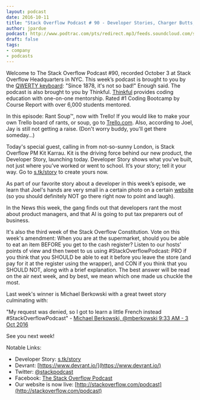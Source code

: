 ```yaml
---
layout: podcast
date: 2016-10-11
title: "Stack Overflow Podcast # 90 - Developer Stories, Charger Butts, and Joel's Tiny Hands"
author: jpardue
podcast: http://www.podtrac.com/pts/redirect.mp3/feeds.soundcloud.com/stream/287169716-stack-exchange-stack-overflow-podcast-90-developer-stories-charger-butts-and-joels-tiny-hands.mp3
draft: false
tags:
- company
- podcasts
---
```


Welcome to The Stack Overflow Podcast #90, recorded October 3 at Stack Overflow Headquarters in NYC. This week’s podcast is brought to you by the [QWERTY keyboard](https://en.wikipedia.org/wiki/QWERTY): "Since 1878, it's not so bad!" Enough said. The podcast is also brought to you by Thinkful. [Thinkful](https://www.thinkful.com/?utm_source=podcast_blog&utm_medium=link&utm_campaign=thinkful_Oct) provides coding education with one-on-one mentorship. Rated #1 Coding Bootcamp by Course Report with over 6,000 students mentored.

In this episode: Rant Soup™, now with Trello! If you would like to make your own Trello board of rants, or soup, go to [Trello.com](https://trello.com/). Also, according to Joel, Jay is still not getting a raise. (Don't worry buddy, you'll get there someday…)

Today's special guest, calling in from not-so-sunny London, is Stack Overflow PM Kit Karrau. Kit is the driving force behind our new product, the Developer Story, launching today. Developer Story shows what you’ve built, not just where you’ve worked or went to school. It’s your story; tell it your way. Go to [s.tk/story](http://stackoverflow.com/users/story/join) to create yours now.

As part of our favorite story about a developer in this week’s episode, we learn that Joel's hands are very small in a certain photo on a certain [website](https://www.linkedin.com/in/joelspolsky) (so you should definitely NOT go there right now to point and laugh).

In the News this week, the gang finds out that developers rant the most about product managers, and that AI is going to put tax preparers out of business.

It's also the third week of the Stack Overflow Constitution. Vote on this week's amendment: When you are at the supermarket, should you be able to eat an item BEFORE you get to the cash register? Listen to our hosts' points of view and then tweet to us using #StackOverflowPodcast: PRO if you think that you SHOULD be able to eat it before you leave the store (and pay for it at the register using the wrapper), and CON if you think that you SHOULD NOT, along with a brief explanation. The best answer will be read on the air next week, and by best, we mean which one made us chuckle the most.

Last week's winner is Michael Berkowski with a great tweet story culminating with:

"My request was denied, so I got to learn a little French instead #StackOverflowPodcast" - [Michael Berkowski, @mberkowski 9:33 AM - 3 Oct 2016](https://twitter.com/mberkowski/status/782981953737805824)

See you next week!

Notable Links:

* Developer Story: [s.tk/story](http://stackoverflow.com/users/story/join)
* Devrant: [https://www.devrant.io/](https://www.devrant.io/)
* Twitter: [@stackpodcast](https://twitter.com/StackPodcast)
* Facebook: [The Stack Overflow Podcast](https://www.facebook.com/stackoverflowpodcast/)
* Our website is now live: [http://stackoverflow.com/podcast](http://stackoverflow.com/podcast)

